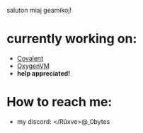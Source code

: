 saluton miaj geamikoj!

# currently working on: 
- [Covalent](https://github.com/Roxve/CovalentNightly) 
- [OxygenVM](https://github.com/Roxve/OxygenVM)
- **help appreciated!**

# How to reach me:
   - my discord: </Rŭxve>@_0bytes
